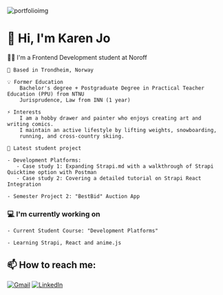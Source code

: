 
![portfolioimg](https://github.com/KarenJoo/KarenJoo/assets/114563762/952a636c-7d86-4648-9a87-b7d266a35750)

# 👋 Hi, I'm Karen Jo 

   :woman_technologist: I'm a Frontend Development student at Noroff
    
    📍 Based in Trondheim, Norway

    💡 Former Education
        Bachelor's degree + Postgraduate Degree in Practical Teacher Education (PPU) from NTNU
        Jurisprudence, Law from INN (1 year)

    ⚡ Interests
        I am a hobby drawer and painter who enjoys creating art and writing comics. 
        I maintain an active lifestyle by lifting weights, snowboarding,
        running, and cross-country skiing.

    🔭 Latest student project
    
    - Development Platforms:
       - Case study 1: Expanding Strapi.md with a walkthrough of Strapi Quicktime option with Postman
       - Case study 2: Covering a detailed tutorial on Strapi React Integration 
       
    - Semester Project 2: "BestBid" Auction App


### 💻 I'm currently working on

    - Current Student Course: "Development Platforms"
    
    - Learning Strapi, React and anime.js 

    
## 📫 How to reach me: 
[![Gmail](https://img.shields.io/badge/Gmail-D14836?style=for-the-badge&logo=gmail&logoColor=white)](mailto:karenfiksdahl@gmail.com) [![LinkedIn](https://img.shields.io/badge/LinkedIn-0077B5?style=for-the-badge&logo=linkedin&logoColor=white)](https://www.linkedin.com/in/karen-jo/)
    

